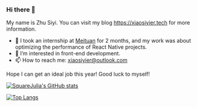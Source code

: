 ### Hi there 👋
My name is Zhu Siyi. You can visit my blog https://xiaosiyier.tech for more information.

- 🔭 I took an internship at [Meituan](https://github.com/meituan) for 2 months, and my work was about optimizing the performance of React Native projects.
- 🌱 I’m interested in front-end development.
- 📫 How to reach me: xiaosiyier@outlook.com

Hope I can get an ideal job this year! Good luck to myself!

[![SquareJulia's GitHub stats](https://github-readme-stats.vercel.app/api?username=SquareJulia)](https://github.com/anuraghazra/github-readme-stats)

[![Top Langs](https://github-readme-stats.vercel.app/api/top-langs/?username=SquareJulia&layout=compact)](https://github.com/anuraghazra/github-readme-stats)
